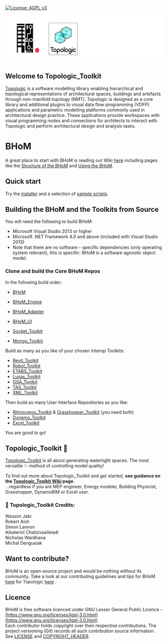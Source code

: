 [![License: AGPL v3](https://img.shields.io/badge/License-AGPL%20v3-blue.svg)](https://www.gnu.org/licenses/agpl-3.0) 

<img src="https://github.com/BHoM/documentation/blob/master/wiki/images/Topologic_Toolkit/Logo.png" height= 150>   

## Welcome to Topologic_Toolkit
[Topologic](https://topologic.app) is a software modelling library enabling hierarchical and topological representations of architectural spaces, buildings and artefacts through non-manifold topology (NMT). Topologic is designed as a core library and additional plugins to visual data flow programming (VDFP) applications and parametric modelling platforms commonly used in architectural design practice. These applications provide workspaces with visual programming nodes and connections for architects to interact with Topologic and perform architectural design and analysis tasks.

# BHoM

A great place to start with BHoM is reading our Wiki [here](https://github.com/BHoM/documentation/wiki) including pages like the [Structure of the BHoM](https://bhom.xyz/documentation/Basics/Coding%20fundamentals/The-BHoM-code-organisation/) and [Using the BHoM](https://bhom.xyz/documentation/Basics/Using-the-BHoM/).

## Quick start ##

Try the [installer](https://bhom.xyz/) and a selection of [sample scripts](https://github.com/BHoM/samples).



## Building the BHoM and the Toolkits from Source ##
You will need the following to build BHoM:

- Microsoft Visual Studio 2013 or higher
- Microsoft .NET Framework 4.0 and above (included with Visual Studio 2013)
- Note that there are no software - specific dependencies (only operating system relevant), this is specific: BHoM is a software agnostic object model.


### Clone and build the Core BHoM Repos

In the following build order:
- [BHoM](https://github.com/BHoM/BHoM)
- [BHoM_Engine](https://github.com/BHoM/BHoM_Engine)
- [BHoM_Adapter](https://github.com/BHoM/BHoM_Adapter)
- [BHoM_UI](https://github.com/BHoM/BHoM_UI)

- [Socket_Toolkit](https://github.com/BHoM/Socket_Toolkit)
- [Mongo_Toolkit](https://github.com/BHoM/Mongo_Toolkit)


Build as many as you like of your chosen Interop Toolkits:
- [Revit_Toolkit](https://github.com/BHoM/Revit_Toolkit)
- [Robot_Toolkit](https://github.com/BHoM/Robot_Toolkit)
- [ETABS_Toolkit](https://github.com/BHoM/ETABS_Toolkit)
- [Lusas_Toolkit](https://github.com/BHoM/Lusas_Toolkit)
- [GSA_Toolkit](https://github.com/BHoM/GSA_Toolkit)
- [TAS_Toolkit](https://github.com/BHoM/TAS_Toolkit)
- [XML_Toolkit](https://github.com/BHoM/XML_Toolkit)

Then build as many User Interface Repositories as you like:
- [Rhinoceros_Toolkit](https://github.com/BHoM/Rhinoceros_Toolkit) & [Grasshopper_Toolkit](https://github.com/BHoM/Grasshopper_Toolkit) (you need both)
- [Dynamo_Toolkit](https://github.com/BHoM/Dynamo_Toolkit)
- [Excel_Toolkit](https://github.com/BHoM/Excel_Toolkit)


You are good to go! 

## Topologic_Toolkit :sparkling_heart:

[Topologic_Toolkit](https://topologic.app/software/) is all about generating watertight spaces. The most versatile :sparkles: method of controlling model quality!

To find out more about Topologic_Toolkit and get started, **see guidance on the [Topologic_Toolkit Wiki](https://github.com/BHoM/Topologic_Toolkit/wiki) page.**   
...regardless if you are MEP engineer, Energy modeler, Building Physicist,  Grasshopper, DynamoBIM or Excel user.

### :clap: Topologic_Toolkit Credits: ### 
Wassim Jabi  
Robert Aish  
Simon Lannon  
Aikaterini Chatzivasileiadi  
Nicholas Wardhana  
Michal Dengusiak  


## Want to contribute? ##

BHoM is an open-source project and would be nothing without its community. Take a look at our contributing guidelines and tips for BHoM [here](https://github.com/BHoM/BHoM/blob/main/CONTRIBUTING.md) for Topologic [here](https://github.com/NonManifoldTopology/Topologic) .

## Licence ##

BHoM is free software licenced under GNU Lesser General Public Licence - [https://www.gnu.org/licenses/lgpl-3.0.html](https://www.gnu.org/licenses/lgpl-3.0.html)  
Each contributor holds copyright over their respective contributions.
The project versioning (Git) records all such contribution source information.
See [LICENSE](https://github.com/BHoM/BHoM/blob/main/LICENSE) and [COPYRIGHT_HEADER](https://github.com/BHoM/BHoM/blob/main/COPYRIGHT_HEADER.txt).
